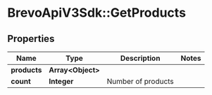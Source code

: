 # BrevoApiV3Sdk::GetProducts

## Properties
Name | Type | Description | Notes
------------ | ------------- | ------------- | -------------
**products** | **Array&lt;Object&gt;** |  | 
**count** | **Integer** | Number of products | 



